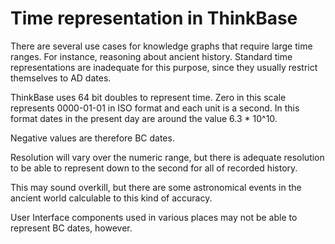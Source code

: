 ﻿Time representation in ThinkBase
====
There are several use cases for knowledge graphs that require large time ranges. For instance, reasoning about ancient history. 
Standard time representations are inadequate for this purpose, since they usually restrict themselves to AD dates.

ThinkBase uses 64 bit doubles to represent time. Zero in this scale represents 0000-01-01 in ISO format and each unit is a second. In this format dates in the present day are around the value 6.3 * 10^10.

Negative values are therefore BC dates.

Resolution will vary over the numeric range, but there is adequate resolution to be able to represent down to the second for all of recorded history. 

This may sound overkill, but there are some astronomical events in the ancient world calculable to this kind of accuracy. 

User Interface components used in various places may not be able to represent BC dates, however.
